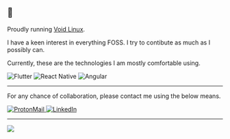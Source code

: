 ## :wave:

Proudly running [Void Linux](https://voidlinux.org). 

I have a keen interest in everything FOSS. I try to contibute as much as I possibly can.

Currently, these are the technologies I am mostly comfortable using.
<div>
<img  alt="Flutter" src="https://img.shields.io/badge/Flutter-027DFD?logo=flutter&logoColor=white&style=for-the-badge"/>
<img  alt="React Native" src="https://img.shields.io/badge/ReactNative-1c2c4c?logo=react&logoColor=white&style=for-the-badge"/>
<img  alt="Angular" src="https://img.shields.io/badge/Angular-dd0031?logo=angular&logoColor=white&style=for-the-badge"/>
</div>

---

For any chance of collaboration, please contact me using the below means.
<div>
   <a href="mailto:sabbaghpierre@proton.me">
    <img alt="ProtonMail" src="https://img.shields.io/badge/ProtonMail-8a2bff?logo=protonmail&logoColor=white&style&style=social" />
  </a>
    <a href="https://www.linkedin.com/in/sabbaghpierre/">
    <img alt="LinkedIn" src="https://img.shields.io/badge/LinkedIn-0077B5?logo=LinkedIn&logoColor=white&style&style=social" />
  </a>
 </div>
 
 ---
 
 <div>
 <img src="https://github-readme-stats.vercel.app/api/top-langs/?username=sabbaghpierre&theme=apprentice&hide_border=true&layout=compact" />
<div>
